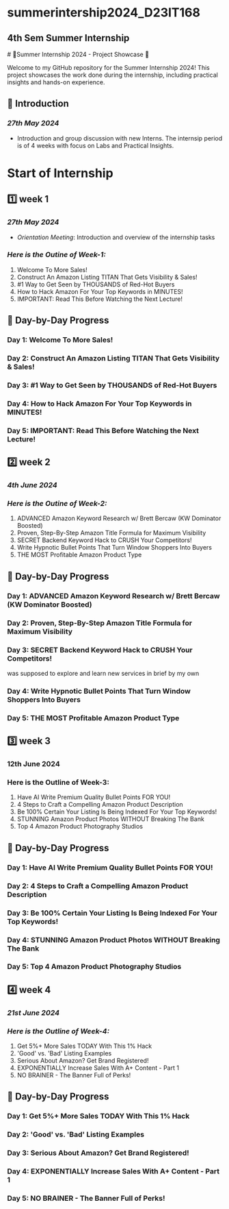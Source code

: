 # summerintership2024_D23IT168

<h2>4th Sem Summer Internship</h2>
# 🌟Summer Internship 2024 - Project Showcase 🌟

Welcome to my GitHub repository for the Summer Internship 2024! This project showcases the work done during the internship, including practical insights and hands-on experience. 

## 🚀 Introduction

### *27th May 2024*
- Introduction and group discussion with new Interns.
The internsip period is of 4 weeks with focus on Labs and Practical Insights.

# Start of Internship

## 1️⃣ week 1
### *27th May 2024*
- *Orientation Meeting*: Introduction and overview of the internship tasks

### *Here is the Outine of Week-1:*

1. Welcome To More Sales!
2. Construct An Amazon Listing TITAN That Gets Visibility & Sales!
3. #1 Way to Get Seen by THOUSANDS of Red-Hot Buyers
4. How to Hack Amazon For Your Top Keywords in MINUTES!
5. IMPORTANT: Read This Before Watching the Next Lecture!

## 📝 Day-by-Day Progress

### Day 1: Welcome To More Sales!

### Day 2: Construct An Amazon Listing TITAN That Gets Visibility & Sales!

### Day 3: #1 Way to Get Seen by THOUSANDS of Red-Hot Buyers

### Day 4: How to Hack Amazon For Your Top Keywords in MINUTES!

### Day 5: IMPORTANT: Read This Before Watching the Next Lecture!

## 2️⃣ week 2

### *4th June 2024*

### *Here is the Outine of Week-2:*
1. ADVANCED Amazon Keyword Research w/ Brett Bercaw (KW Dominator Boosted)
2. Proven, Step-By-Step Amazon Title Formula for Maximum Visibility
3. SECRET Backend Keyword Hack to CRUSH Your Competitors!
4. Write Hypnotic Bullet Points That Turn Window Shoppers Into Buyers
5. THE MOST Profitable Amazon Product Type

## 📝 Day-by-Day Progress

### Day 1: ADVANCED Amazon Keyword Research w/ Brett Bercaw (KW Dominator Boosted)

### Day 2: Proven, Step-By-Step Amazon Title Formula for Maximum Visibility

### Day 3: SECRET Backend Keyword Hack to CRUSH Your Competitors!
was supposed to explore and learn new services in brief by my own

### Day 4: Write Hypnotic Bullet Points That Turn Window Shoppers Into Buyers

### Day 5: THE MOST Profitable Amazon Product Type

## 3️⃣ week 3

### 12th June 2024

### Here is the Outline of Week-3:
1. Have AI Write Premium Quality Bullet Points FOR YOU!
2. 4 Steps to Craft a Compelling Amazon Product Description
3. Be 100% Certain Your Listing Is Being Indexed For Your Top Keywords!
4. STUNNING Amazon Product Photos WITHOUT Breaking The Bank
5. Top 4 Amazon Product Photography Studios

## 📝 Day-by-Day Progress

### Day 1: Have AI Write Premium Quality Bullet Points FOR YOU!

### Day 2: 4 Steps to Craft a Compelling Amazon Product Description

### Day 3: Be 100% Certain Your Listing Is Being Indexed For Your Top Keywords!

### Day 4: STUNNING Amazon Product Photos WITHOUT Breaking The Bank

### Day 5: Top 4 Amazon Product Photography Studios

## 4️⃣ week 4

### *21st June 2024*

### *Here is the Outline of Week-4:*
1. Get 5%+ More Sales TODAY With This 1% Hack
2. 'Good' vs. 'Bad' Listing Examples
3. Serious About Amazon? Get Brand Registered!
4. EXPONENTIALLY Increase Sales With A+ Content - Part 1
5. NO BRAINER - The Banner Full of Perks!

## 📝 Day-by-Day Progress

### Day 1: Get 5%+ More Sales TODAY With This 1% Hack

### Day 2: 'Good' vs. 'Bad' Listing Examples

### Day 3: Serious About Amazon? Get Brand Registered!

### Day 4: EXPONENTIALLY Increase Sales With A+ Content - Part 1

### Day 5: NO BRAINER - The Banner Full of Perks!
